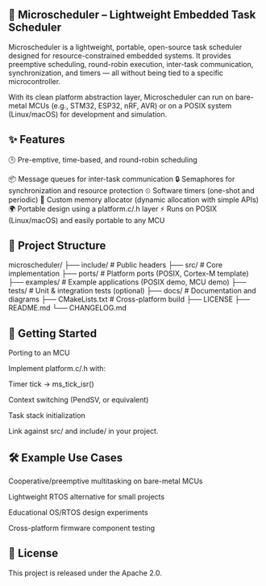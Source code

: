 ## 📌 Microscheduler – Lightweight Embedded Task Scheduler

Microscheduler is a lightweight, portable, open-source task scheduler designed for resource-constrained embedded systems.
It provides preemptive scheduling, round-robin execution, inter-task communication, synchronization, and timers — all without being tied to a specific microcontroller.

With its clean platform abstraction layer, Microscheduler can run on bare-metal MCUs (e.g., STM32, ESP32, nRF, AVR) or on a POSIX system (Linux/macOS) for development and simulation.

## ✨ Features

🕒 Pre-emptive, time-based, and round-robin scheduling

📦 Message queues for inter-task communication
🔒 Semaphores for synchronization and resource protection
⏲ Software timers (one-shot and periodic)
🧩 Custom memory allocator (dynamic allocation with simple APIs)
🌍 Portable design using a platform.c/.h layer
⚡ Runs on POSIX (Linux/macOS) and easily portable to any MCU

## 📂 Project Structure

microscheduler/
 ├── include/           # Public headers
 ├── src/               # Core implementation
 ├── ports/             # Platform ports (POSIX, Cortex-M template)
 ├── examples/          # Example applications (POSIX demo, MCU demo)
 ├── tests/             # Unit & integration tests (optional)
 ├── docs/              # Documentation and diagrams
 ├── CMakeLists.txt     # Cross-platform build
 ├── LICENSE
 ├── README.md
 └── CHANGELOG.md
 
## 🚀 Getting Started
Porting to an MCU

Implement platform.c/.h with:

Timer tick → ms_tick_isr()

Context switching (PendSV, or equivalent)

Task stack initialization

Link against src/ and include/ in your project.

## 🛠 Example Use Cases

Cooperative/preemptive multitasking on bare-metal MCUs

Lightweight RTOS alternative for small projects

Educational OS/RTOS design experiments

Cross-platform firmware component testing

## 📜 License

This project is released under the Apache 2.0.
